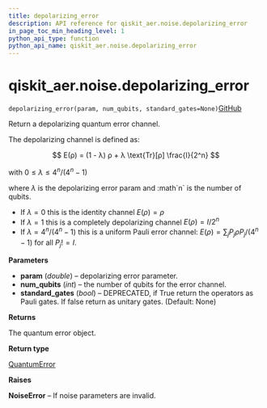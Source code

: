 ```yaml
---
title: depolarizing_error
description: API reference for qiskit_aer.noise.depolarizing_error
in_page_toc_min_heading_level: 1
python_api_type: function
python_api_name: qiskit_aer.noise.depolarizing_error
---
```


# qiskit\_aer.noise.depolarizing\_error

<span id="qiskit_aer.noise.depolarizing_error" />

`depolarizing_error(param, num_qubits, standard_gates=None)`[GitHub](https://github.com/qiskit/qiskit-aer/tree/stable/0.11/qiskit_aer/noise/errors/standard_errors.py "view source code")

Return a depolarizing quantum error channel.

The depolarizing channel is defined as:

$$
E(ρ) = (1 - λ) ρ + λ \text{Tr}[ρ] \frac{I}{2^n}
$$

with $0 \le λ \le 4^n / (4^n - 1)$

where $λ$ is the depolarizing error param and :math\`n\` is the number of qubits.

*   If $λ = 0$ this is the identity channel $E(ρ) = ρ$
*   If $λ = 1$ this is a completely depolarizing channel $E(ρ) = I / 2^n$
*   If $λ = 4^n / (4^n - 1)$ this is a uniform Pauli error channel: $E(ρ) = \sum_j P_j ρ P_j / (4^n - 1)$ for all $P_j != I$.

**Parameters**

*   **param** (*double*) – depolarizing error parameter.
*   **num\_qubits** (*int*) – the number of qubits for the error channel.
*   **standard\_gates** (*bool*) – DEPRECATED, if True return the operators as Pauli gates. If false return as unitary gates. (Default: None)

**Returns**

The quantum error object.

**Return type**

[QuantumError](qiskit_aer.noise.QuantumError "qiskit_aer.noise.QuantumError")

**Raises**

**NoiseError** – If noise parameters are invalid.


